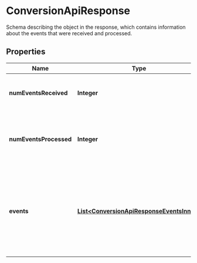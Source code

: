 

# ConversionApiResponse

Schema describing the object in the response, which contains information about the events that were received and processed.

## Properties

| Name | Type | Description | Notes |
|------------ | ------------- | ------------- | -------------|
|**numEventsReceived** | **Integer** | Total number of events received in the request. |  |
|**numEventsProcessed** | **Integer** | Number of events that were successfully processed from the events. |  |
|**events** | [**List&lt;ConversionApiResponseEventsInner&gt;**](ConversionApiResponseEventsInner.md) | Specific messages for each event received. The order will match the order in which the events were received in the request. |  |



